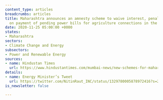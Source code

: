 ```yaml
---
content_type: articles
breadcrumbs: articles
title: Maharashtra announces an amnesty scheme to waive interest, penalty, and rebate
  on payment of pending power bills for agriculture connections in the state
date: 2020-11-25 05:00:00 +0000
states:
- Maharashtra
sectors:
- Climate Change and Energy
subsectors:
- Power and Renewable Energy
sources:
- name: Hindustan Times
  url: https://www.hindustantimes.com/mumbai-news/new-schemes-for-maharashtra-farmers-no-relief-from-inflated-power-bills-for-residents/story-CMCWrU7WLCGlGNm4SmTmAJ.html
details:
- name: Energy Minister’s Tweet
  url: https://twitter.com/NitinRaut_INC/status/1329780005878972416?s=20
is_newsletter: false

---
```

